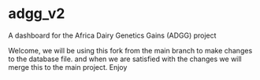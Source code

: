# adgg_v2
A dashboard for the Africa Dairy Genetics Gains (ADGG) project

Welcome, we will be using this fork from the main branch to make changes to the database file. and when we are satisfied with 
the changes we will merge this to the main project. Enjoy
